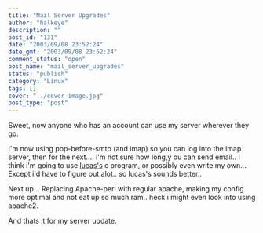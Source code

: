 ```yaml
---
title: "Mail Server Upgrades"
author: "halkeye"
description: ""
post_id: "131"
date: "2003/09/08 23:52:24"
date_gmt: "2003/09/08 23:52:24"
comment_status: "open"
post_name: "mail_server_upgrades"
status: "publish"
category: "Linux"
tags: []
cover: "../cover-image.jpg"
post_type: "post"
---
```


Sweet, now anyone who has an account can use my server wherever they go.

I'm now using pop-before-smtp (and imap) so you can log into the imap server, then for the next.... i'm not sure how long,y ou can send email.. I think i'm going to use [lucas's](http://www.negaverse.org) c program, or possibly even write my own... Except i'd have to figure out alot.. so lucas's sounds better..

Next up... Replacing Apache-perl with regular apache, making my config more optimal and not eat up so much ram.. heck i might even look into using apache2.

And thats it for my server update.